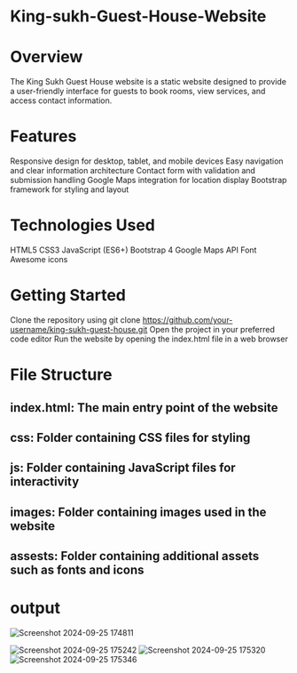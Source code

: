 # King-sukh-Guest-House-Website

# Overview
The King Sukh Guest House website is a static website designed to provide a user-friendly interface for guests to book rooms, view services, and access contact information.

# Features
Responsive design for desktop, tablet, and mobile devices
Easy navigation and clear information architecture
Contact form with validation and submission handling
Google Maps integration for location display
Bootstrap framework for styling and layout
# Technologies Used
HTML5
CSS3
JavaScript (ES6+)
Bootstrap 4
Google Maps API
Font Awesome icons
# Getting Started
Clone the repository using git clone https://github.com/your-username/king-sukh-guest-house.git
Open the project in your preferred code editor
Run the website by opening the index.html file in a web browser
# File Structure
## index.html: The main entry point of the website
## css: Folder containing CSS files for styling
## js: Folder containing JavaScript files for interactivity
## images: Folder containing images used in the website
## assests: Folder containing additional assets such as fonts and icons
# output
![Screenshot 2024-09-25 174811](https://github.com/user-attachments/assets/e3a19a48-e3fd-4358-9d95-853a986c3015)

![Screenshot 2024-09-25 175242](https://github.com/user-attachments/assets/94e58770-a897-49ba-9b70-eb893e2cb61f)
![Screenshot 2024-09-25 175320](https://github.com/user-attachments/assets/19a0ec56-89ea-4c9f-b0d7-be13f0825281)
![Screenshot 2024-09-25 175346](https://github.com/user-attachments/assets/e53bdcf5-5b77-40ee-a394-6f3d3094e202)




